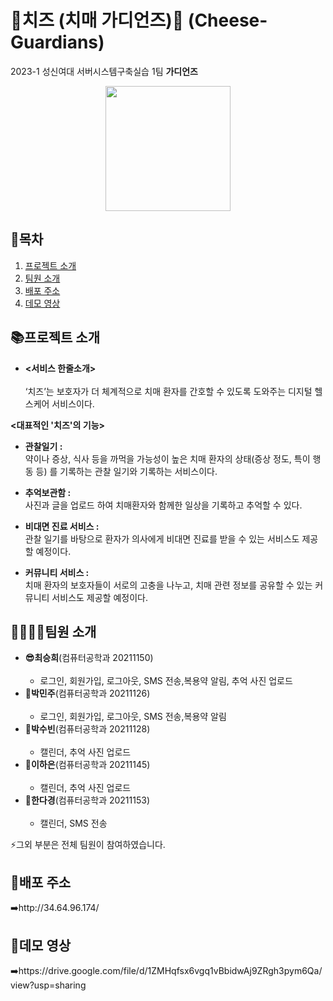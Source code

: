 # 🧀치즈 (치매 가디언즈)🧀 (Cheese-Guardians)
2023-1 성신여대 서버시스템구축실습 1팀  <b>가디언즈</b>
<p align="center">
  <img src="https://user-images.githubusercontent.com/80445246/245830427-cdd7d976-233b-4f13-bf4c-a9599c9999d8.png" style="width:200px; height:200px">
 </p>

## 📖목차
1. [프로젝트 소개](#프로젝트-소개)
2. [팀원 소개](#팀원-소개)
3. [배포 주소](#배포-주소)
4. [데모 영상](#데모-영상)



## 📚프로젝트 소개
- <b><서비스 한줄소개></b> <br> <br>
 ‘치즈’는 보호자가 더 체계적으로 치매 환자를 간호할 수 있도록 도와주는 디지털 헬스케어 서비스이다. 

<b><대표적인 '치즈'의 기능></b> <br>
- <b>관찰일기 :</b> <br> 
  약이나 증상, 식사 등을 까먹을 가능성이 높은 치매 환자의 상태(증상 정도, 특이 행동 등) 를 기록하는 관찰 일기와 기록하는 서비스이다.

- <b>추억보관함 :</b> <br>
  사진과 글을 업로드 하여 치매환자와 함께한 일상을 기록하고 추억할 수 있다.

- <b>비대면 진료 서비스 : </b> <br>
관찰 일기를 바탕으로 환자가 의사에게 비대면 진료를 받을 수 있는 서비스도 제공할 예정이다.

- <b>커뮤니티 서비스 : </b> <br>
 치매 환자의 보호자들이 서로의 고충을 나누고, 치매 관련 정보를 공유할 수 있는 커뮤니티 서비스도 제공할 예정이다.  

## 👨‍👩‍👧‍👦팀원 소개
- <b>😎최승희</b>(컴퓨터공학과 20211150) <br> <br>
  - 로그인, 회원가입, 로그아웃, SMS 전송,복용약 알림, 추억 사진 업로드
- <b>🫡박민주</b>(컴퓨터공학과 20211126)  <br> <br>
  - 로그인, 회원가입, 로그아웃, SMS 전송,복용약 알림
- <b>🫡박수빈</b>(컴퓨터공학과 20211128)  <br> <br>
  - 캘린더, 추억 사진 업로드
- <b>🫡이하은</b>(컴퓨터공학과 20211145)  <br> <br>
  - 캘린더, 추억 사진 업로드
- <b>🫡한다경</b>(컴퓨터공학과 20211153)  <br> <br>
  - 캘린더, SMS 전송

⚡그외 부분은 전체 팀원이 참여하였습니다.

## 🔎배포 주소
➡️http://34.64.96.174/
  
## 🔗데모 영상
➡️https://drive.google.com/file/d/1ZMHqfsx6vgq1vBbidwAj9ZRgh3pym6Qa/view?usp=sharing


  
